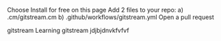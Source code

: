 Choose Install for free on this page
Add 2 files to your repo:
a) .cm/gitstream.cm
b) .github/workflows/gitstream.yml
Open a pull request

gitstream
Learning gitstream
jdjbjdnvkfvfvf
